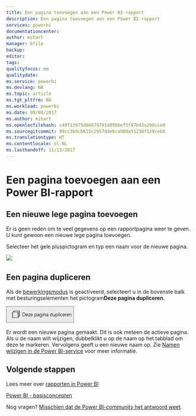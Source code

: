 ```yaml
---
title: Een pagina toevoegen aan een Power BI-rapport
description: Een pagina toevoegen aan een Power BI-rapport
services: powerbi
documentationcenter: 
author: mihart
manager: kfile
backup: 
editor: 
tags: 
qualityfocus: no
qualitydate: 
ms.service: powerbi
ms.devlang: NA
ms.topic: article
ms.tgt_pltfrm: NA
ms.workload: powerbi
ms.date: 09/08/2017
ms.author: mihart
ms.openlocfilehash: c40f13975d06879701d8966ef5f97b43a298cce0
ms.sourcegitcommit: 99cc3b9cb615c2957dde6ca908a51238f129cebb
ms.translationtype: HT
ms.contentlocale: nl-NL
ms.lasthandoff: 11/13/2017
---
```

# <a name="add-a-page-to-a-power-bi-report"></a>Een pagina toevoegen aan een Power BI-rapport
## <a name="add-a-new-blank-page"></a>Een nieuwe lege pagina toevoegen
Er is geen reden om te veel gegevens op een rapportpagina weer te geven. U kunt gewoon een nieuwe lege pagina toevoegen.

Selecteer het gele pluspictogram en typ een naam voor de nieuwe pagina.  

![](media/power-bi-report-add-page/reorderpages2.gif)

## <a name="duplicate-a-page"></a>Een pagina dupliceren
Als de [bewerkingsmodus](service-interact-with-a-report-in-editing-view.md) is geactiveerd, selecteert u in de bovenste balk met besturingselementen het pictogram**Deze pagina dupliceren**.

![](media/power-bi-report-add-page/pbi_duplicate.png)

Er wordt een nieuwe pagina gemaakt. Dit is ook meteen de actieve pagina. Als u de naam wilt wijzigen, dubbelklikt u op de naam op het tabblad om deze te markeren. Vervolgens geeft u een nieuwe naam op.  Zie [Namen wijzigen in de Power BI-service](service-rename.md) voor meer informatie.

## <a name="next-steps"></a>Volgende stappen
Lees meer over [rapporten in Power BI](service-reports.md)

[Power BI - basisconcepten](service-basic-concepts.md)

Nog vragen? [Misschien dat de Power BI-community het antwoord weet](http://community.powerbi.com/).

